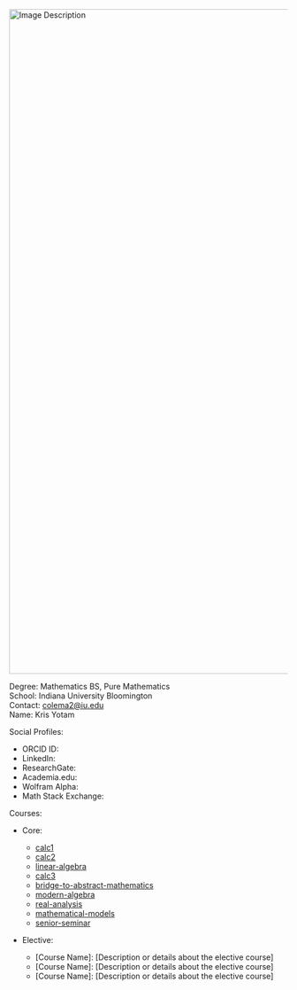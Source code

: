 <a href="https://github.com/user-attachments/assets/a8b61771-f3bd-42f5-b42b-69a3e2aa2e08">
  <img src="https://github.com/user-attachments/assets/a8b61771-f3bd-42f5-b42b-69a3e2aa2e08" style="width: 1200px;" alt="Image Description">
</a>

Degree: Mathematics BS, Pure Mathematics  
School: Indiana University Bloomington  
Contact: colema2@iu.edu  
Name: Kris Yotam  

Social Profiles:
- ORCID ID: 
- LinkedIn: 
- ResearchGate: 
- Academia.edu: 
- Wolfram Alpha: 
- Math Stack Exchange: 

Courses:
- Core:
  - [calc1](https://github.com/user-attachments/assets/calculus-i)
  - [calc2](https://github.com/user-attachments/assets/calculus-ii)
  - [linear-algebra](https://github.com/user-attachments/assets/linear-algebra)
  - [calc3](https://github.com/user-attachments/assets/calculus-iii)
  - [bridge-to-abstract-mathematics](https://github.com/user-attachments/assets/bridge-to-abstract-mathematics)
  - [modern-algebra](https://github.com/user-attachments/assets/modern-algebra)
  - [real-analysis](https://github.com/user-attachments/assets/real-analysis)
  - [mathematical-models](https://github.com/user-attachments/assets/mathematical-models)
  - [senior-seminar](https://github.com/user-attachments/assets/senior-seminar)

- Elective:
  - [Course Name]: [Description or details about the elective course]
  - [Course Name]: [Description or details about the elective course]
  - [Course Name]: [Description or details about the elective course]



